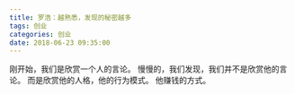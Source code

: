 ```yaml
---
title: 罗浩：越熟悉，发现的秘密越多
tags: 创业
categories: 创业
date: 2018-06-23 09:35:00
---
```


刚开始，我们是欣赏一个人的言论。 慢慢的，我们发现，我们并不是欣赏他的言论。 而是欣赏他的人格，他的行为模式。 他赚钱的方式。